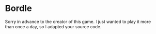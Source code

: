 # Bordle

Sorry in advance to the creator of this game. I just wanted to play it more than once a day, so I adapted your source code.
